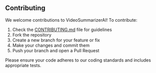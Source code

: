 ## Contributing

We welcome contributions to VideoSummarizerAI! To contribute:

1. Check the [CONTRIBUTING.md](CONTRIBUTING.md) file for guidelines
2. Fork the repository
3. Create a new branch for your feature or fix
4. Make your changes and commit them
5. Push your branch and open a Pull Request

Please ensure your code adheres to our coding standards and includes appropriate tests.
